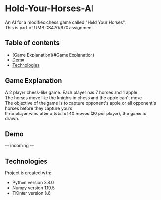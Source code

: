 # Hold-Your-Horses-AI
An AI for a modified chess game called "Hold Your Horses". <br/>
This is part of UMB CS470/670 assignment.

## Table of contents
* [Game Explanation](#Game Explanation)
* [Demo](#demo)
* [Technologies](#Technologies)

## Game Explanation
A 2 player chess-like game. Each player has 7 horses and 1 apple.<br/>
The horses move like the knights in chess and the apple can't move <br/>
The objective of the game is to capture opponent's apple or all opponent's horses before they capture yours <br/>
If no player wins after a total of 40 moves (20 per player), the game is drawn.

## Demo
-- incoming --

## Technologies
Project is created with:
* Python version 3.8.0
* Numpy version 1.19.5
* TKinter version 8.6
